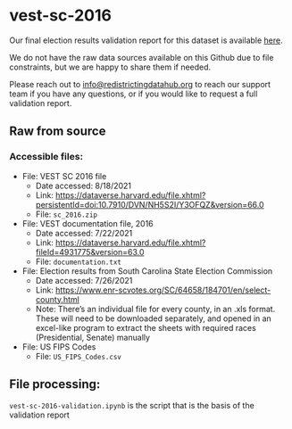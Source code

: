 # vest-sc-2016

Our final election results validation report for this dataset is available [here](https://redistrictingdatahub.org/dataset/vest-2016-south-carolina-precinct-and-election-results/).

We do not have the raw data sources available on this Github due to file constraints, but we are happy to share them if needed. 

Please reach out to info@redistrictingdatahub.org to reach our support team if you have any questions, or if you would like to request a full validation report. 

## Raw from source

### Accessible files:

- File: VEST SC 2016 file
   - Date accessed: 8/18/2021
   - Link: https://dataverse.harvard.edu/file.xhtml?persistentId=doi:10.7910/DVN/NH5S2I/Y3OFQZ&version=66.0
   - File: `sc_2016.zip`
- File: VEST documentation file, 2016
   - Date accessed: 7/22/2021
   - Link: https://dataverse.harvard.edu/file.xhtml?fileId=4931775&version=63.0
   - File: `documentation.txt`
- File: Election results from South Carolina State Election Commission
    - Date accessed: 7/26/2021
    - Link: https://www.enr-scvotes.org/SC/64658/184701/en/select-county.html
    - Note: There’s an individual file for every county, in an .xls format. These will need to be downloaded separately, and opened in an excel-like program to extract the sheets with required races (Presidential, Senate) manually
- File: US FIPS Codes
    - File: `US_FIPS_Codes.csv`

## File processing:

`vest-sc-2016-validation.ipynb` is the script that is the basis of the validation report
